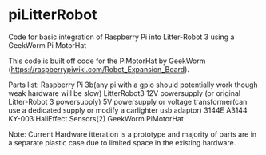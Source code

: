 # piLitterRobot
Code for basic integration of Raspberry Pi into Litter-Robot 3 using a GeekWorm Pi MotorHat

This code is built off code for the PiMotorHat by GeekWorm (https://raspberrypiwiki.com/Robot_Expansion_Board). 




Parts list:
  Raspberry Pi 3b(any pi with a gpio should potentially work though weak hardware will be slow)
  LitterRobot3
  12V powersupply (or original Litter-Robot 3 powersupply)
  5V powersupply or voltage transformer(can use a dedicated supply or modify a carlighter usb adaptor)
  3144E A3144 KY-003 HallEffect Sensors(2)
  GeekWorm PiMotorHat
  
  
Note: Current Hardware itteration is a prototype and majority of parts are in a separate plastic case due to limited space in the existing hardware.


